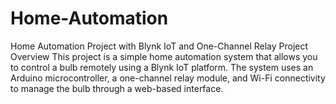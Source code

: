 # Home-Automation

Home Automation Project with Blynk IoT and One-Channel Relay
Project Overview
This project is a simple home automation system that allows you to control a bulb remotely using a Blynk IoT platform. The system uses an Arduino microcontroller, a one-channel relay module, and Wi-Fi connectivity to manage the bulb through a web-based interface.

